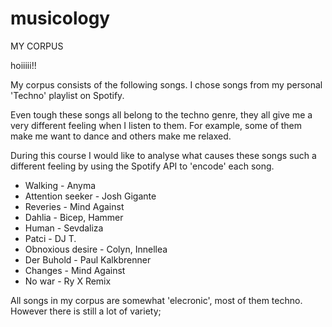 # musicology

MY CORPUS 

hoiiiii!!


My corpus consists of the following songs. I chose songs from my personal 'Techno' playlist on Spotify. 

Even tough these songs all belong to the techno genre, they all give me a very different feeling when I listen to them. For example, some of them make me want to dance and others make me relaxed.

During this course I would like to analyse what causes these songs such a different feeling by using the Spotify API to 'encode' each song.  

- Walking - Anyma
- Attention seeker - Josh Gigante 
- Reveries - Mind Against 
- Dahlia - Bicep, Hammer
- Human - Sevdaliza
- Patci - DJ T. 
- Obnoxious desire - Colyn, Innellea 
- Der Buhold - Paul Kalkbrenner 
- Changes - Mind Against 
- No war - Ry X Remix 


All songs in my corpus are somewhat 'elecronic', most of them techno. However there is still a lot of variety; 
